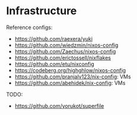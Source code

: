 # Infrastructure

Reference configs:

- <https://github.com/raexera/yuki>
- <https://github.com/wiedzmin/nixos-config>
- <https://github.com/Zaechus/nixos-config>
- <https://github.com/erictossell/nixflakes>
- https://github.com/etu/nixconfig
- https://codeberg.org/highghlow/nixos-config
- https://github.com/pranjalv123/nix-config: VMs
- https://github.com/abehidek/nix-config: VMs

TODO:

- https://github.com/yorukot/superfile
